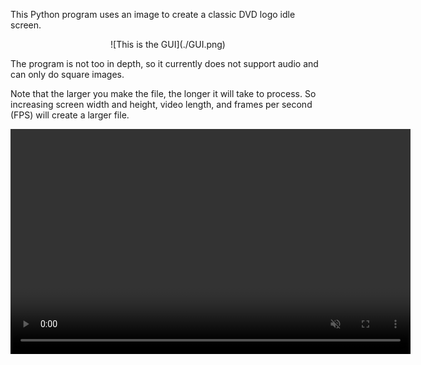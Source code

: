 This Python program uses an image to create a classic DVD logo idle screen.

<div align="center">
  ![This is the GUI](./GUI.png)
</div>

The program is not too in depth, so it currently does not support audio and can only do square images.

Note that the larger you make the file, the longer it will take to process. So increasing screen width and height, video length, and frames per second (FPS) will create a larger file.

<div align="center">
  <video src="./Idle_Bounce.mp4" controls muted loop width="640" height="360"></video>
</div>
